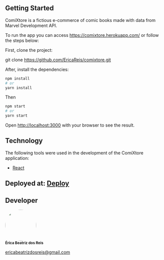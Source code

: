 ## Getting Started

ComiXtore is a fictious e-commerce of comic books made with data from Marvel Development API.

To run the app you can access https://comixtore.herokuapp.com/ or follow the steps below:

First, clone the project:

git clone https://github.com/EricaReis/comixtore.git

After, install the dependencies:

```bash
npm install
# or
yarn install
```

Then

```bash
npm start
# or
yarn start
```

Open [http://localhost:3000](http://localhost:3000) with your browser to see the result.

## Technology

The following tools were used in the development of the ComiXtore application:

- [React](https://pt-br.reactjs.org/)

## Deployed at: [Deploy](https://comixtore.herokuapp.com/ )

## Developer

 <img style="border-radius: 50%;" src="https://avatars.githubusercontent.com/u/43284359?s=460&u=d0283f2331fb2e66792ff944985f576defbcfb77&v=4" width="100px;" alt=""/>
 <br />
 <sub><b>Érica Beatriz dos Reis</b></sub>

ericabeatrizdosreis@gmail.com
